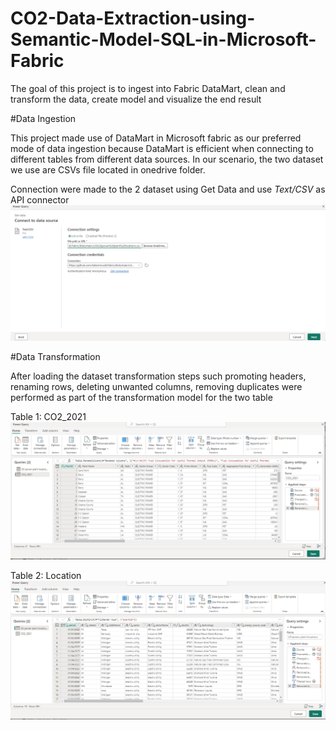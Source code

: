 # CO2-Data-Extraction-using-Semantic-Model-SQL-in-Microsoft-Fabric

The goal of this project is to ingest into Fabric DataMart, clean and transform the data, create model and visualize the end result

#Data Ingestion 

This project made use of DataMart in Microsoft fabric as our preferred mode of data ingestion because DataMart is efficient when connecting to different tables from different data sources. In our scenario, the two dataset we use are CSVs file located in onedrive folder.  

Connection were made to the 2 dataset using Get Data and use *Text/CSV* as API connector
![Getting the Data](https://github.com/Ainaganiu/CO2-Data-Extraction-using-Semantic-Model-SQL-in-Microsoft-Fabric/blob/main/Pictures/ingestion.png)

#Data Transformation

After loading the dataset transformation steps such promoting headers, renaming rows, deleting unwanted columns, removing duplicates were performed as part of the transformation model for the two table

Table 1: CO2_2021
![Table 1](https://github.com/Ainaganiu/CO2-Data-Extraction-using-Semantic-Model-SQL-in-Microsoft-Fabric/blob/main/Pictures/table1.png)

Table 2: Location
![Table 2](https://github.com/Ainaganiu/CO2-Data-Extraction-using-Semantic-Model-SQL-in-Microsoft-Fabric/blob/main/Pictures/table2.png)
